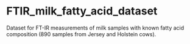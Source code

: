# FTIR_milk_fatty_acid_dataset
Dataset for FT-IR measurements of milk samples with known fatty acid composition (890 samples from Jersey and Holstein cows).
